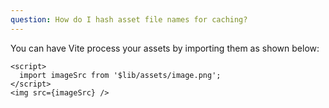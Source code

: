 ```yaml
---
question: How do I hash asset file names for caching?
---
```


You can have Vite process your assets by importing them as shown below:

```
<script>
  import imageSrc from '$lib/assets/image.png';
</script>
<img src={imageSrc} />
```
